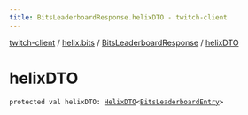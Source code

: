 ```yaml
---
title: BitsLeaderboardResponse.helixDTO - twitch-client
---
```


[twitch-client](../../index.html) / [helix.bits](../index.html) / [BitsLeaderboardResponse](index.html) / [helixDTO](./helix-d-t-o.html)

# helixDTO

`protected val helixDTO: `[`HelixDTO`](../../helix.http.model/-helix-d-t-o/index.html)`<`[`BitsLeaderboardEntry`](../../helix.bits.model/-bits-leaderboard-entry/index.html)`>`